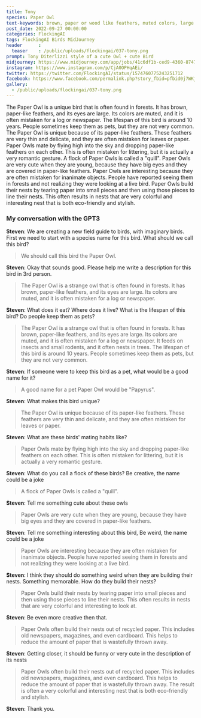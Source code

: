 ```yaml
---
title: Tony
species: Paper Owl
text-keywords: brown, paper or wood like feathers, muted colors, large eyes, owl,
post_date: 2022-09-27 00:00:00
categories: FlockingAI
tags: FlockingAI Birds MidJourney 
header      :
  teaser    : /public/uploads/flockingai/037-tony.png
prompt: Tony Diterlizzi style of a cute Owl + cute Bird
midjourney: https://www.midjourney.com/app/jobs/41c6df1b-ced9-4360-8747-c6e236e4b473
instagram: https://www.instagram.com/p/CjA0OPHqAEi/
twitter: https://twitter.com/FlockingAI/status/1574760775243251712
facebook: https://www.facebook.com/permalink.php?story_fbid=pfbid0j7WKjceJyN6mJm1xoHSeUsoPYMq8xJ5vbWk1bPmRXHdNi2BEveMtJRq4Fs1sVbSMl&id=100359656135677
gallery: 
  - /public/uploads/flockingai/037-tony.png
---
```


The Paper Owl is a unique bird that is often found in forests. It has brown, paper-like feathers, and its eyes are large. Its colors are muted, and it is often mistaken for a log or newspaper. The lifespan of this bird is around 10 years. People sometimes keep them as pets, but they are not very common. The Paper Owl is unique because of its paper-like feathers. These feathers are very thin and delicate, and they are often mistaken for leaves or paper. Paper Owls mate by flying high into the sky and dropping paper-like feathers on each other. This is often mistaken for littering, but it is actually a very romantic gesture. A flock of Paper Owls is called a "quill". Paper Owls are very cute when they are young, because they have big eyes and they are covered in paper-like feathers. Paper Owls are interesting because they are often mistaken for inanimate objects. People have reported seeing them in forests and not realizing they were looking at a live bird. Paper Owls build their nests by tearing paper into small pieces and then using those pieces to line their nests. This often results in nests that are very colorful and interesting nest that is both eco-friendly and stylish.

### My conversation with the GPT3

**Steven**: We are creating a new field guide to birds, with imaginary birds. First we need to start with a species name for this bird. What should we call this bird?

> We should call this bird the Paper Owl.

**Steven**: Okay that sounds good. Please help me write a description for this bird in 3rd person.

> The Paper Owl is a strange owl that is often found in forests. It has brown, paper-like feathers, and its eyes are large. Its colors are muted, and it is often mistaken for a log or newspaper.

**Steven**: What does it eat? Where does it live? What is the lifespan of this bird? Do people keep them as pets?

> The Paper Owl is a strange owl that is often found in forests. It has brown, paper-like feathers, and its eyes are large. Its colors are muted, and it is often mistaken for a log or newspaper. It feeds on insects and small rodents, and it often nests in trees. The lifespan of this bird is around 10 years. People sometimes keep them as pets, but they are not very common.

**Steven**: If someone were to keep this bird as a pet, what would be a good name for it?

> A good name for a pet Paper Owl would be "Papyrus".

**Steven**: What makes this bird unique?

> The Paper Owl is unique because of its paper-like feathers. These feathers are very thin and delicate, and they are often mistaken for leaves or paper.

**Steven**: What are these birds' mating habits like?

> Paper Owls mate by flying high into the sky and dropping paper-like feathers on each other. This is often mistaken for littering, but it is actually a very romantic gesture.

**Steven**: What do you call a flock of these birds? Be creative, the name could be a joke

> A flock of Paper Owls is called a "quill".

**Steven**: Tell me something cute about these owls

> Paper Owls are very cute when they are young, because they have big eyes and they are covered in paper-like feathers.

**Steven**: Tell me something interesting about this bird, Be weird, the name could be a joke

> Paper Owls are interesting because they are often mistaken for inanimate objects. People have reported seeing them in forests and not realizing they were looking at a live bird.

**Steven**: I think they should do something weird when they are building their nests. Something memorable. How do they build their nests?

> Paper Owls build their nests by tearing paper into small pieces and then using those pieces to line their nests. This often results in nests that are very colorful and interesting to look at.

**Steven**: Be even more creative then that.

> Paper Owls often build their nests out of recycled paper. This includes old newspapers, magazines, and even cardboard. This helps to reduce the amount of paper that is wastefully thrown away.

**Steven**: Getting closer, it should be funny or very cute in the description of its nests

> Paper Owls often build their nests out of recycled paper. This includes old newspapers, magazines, and even cardboard. This helps to reduce the amount of paper that is wastefully thrown away. The result is often a very colorful and interesting nest that is both eco-friendly and stylish.

**Steven**: Thank you.
